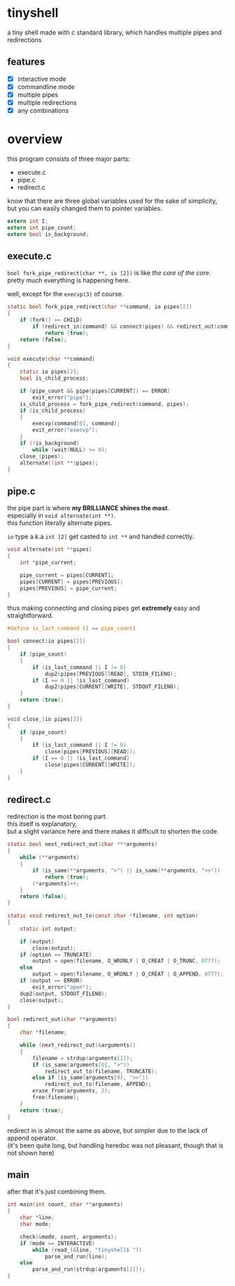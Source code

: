 # tinyshell
a tiny shell made with c standard library, which handles multiple pipes and redirections

## features
- [x] interactive mode
- [x] commandline mode
- [x] multiple pipes  
- [x] multiple redirections  
- [x] any combinations  

# overview
this program consists of three major parts:  
- execute.c
- pipe.c
- redirect.c

know that there are three global variables used for the sake of simplicity,  
but you can easily changed them to pointer variables.

```c
extern int I;
extern int pipe_count;
extern bool is_background;
```

## execute.c
`bool fork_pipe_redirect(char **, io [2])` is like *the core of the core*.  
pretty much everything is happening here.  

well, except for the `execvp(3)` of course.
```c
static bool fork_pipe_redirect(char **command, io pipes[2])
{
	if (fork() == CHILD)
		if (redirect_in(command) && connect(pipes) && redirect_out(command))
			return (true);
	return (false);
}

void execute(char **command)
{
	static io pipes[2];
	bool is_child_process;

	if (pipe_count && pipe(pipes[CURRENT]) == ERROR)
		exit_error("pipe");
	is_child_process = fork_pipe_redirect(command, pipes);
	if (is_child_process)
	{
		execvp(command[0], command);
		exit_error("execvp");
	}
	if (!is_background)
		while (wait(NULL) >= 0);
	close_(pipes);
	alternate((int **)pipes);
}
```

## pipe.c
the pipe part is where **my BRILLIANCE shines the most**.  
especially in `void alternate(int **)`.  
this function literally alternate pipes.  

`io` type a.k.a `int [2]` get casted to `int **` and handled correctly.  
```c
void alternate(int **pipes)
{
	int	*pipe_current;

	pipe_current = pipes[CURRENT];
	pipes[CURRENT] = pipes[PREVIOUS];
	pipes[PREVIOUS] = pipe_current;
}
```
thus making connecting and closing pipes get **extremely** easy and straightforward.  
```c
#define is_last_command (I == pipe_count)

bool connect(io pipes[2])
{
	if (pipe_count)
	{
		if (is_last_command || I != 0)
			dup2(pipes[PREVIOUS][READ], STDIN_FILENO);
		if (I == 0 || !is_last_command)
			dup2(pipes[CURRENT][WRITE], STDOUT_FILENO);
	}
	return (true);
}

void close_(io pipes[2])
{
	if (pipe_count)
	{
		if (is_last_command || I != 0)
			close(pipes[PREVIOUS][READ]);
		if (I == 0 || !is_last_command)
			close(pipes[CURRENT][WRITE]);
	}
}
```

## redirect.c
redirection is the most boring part.  
this itself is explanatory,  
but a slight variance here and there makes it difficult to shorten the code.
```c
static bool next_redirect_out(char ***arguments)
{
	while (**arguments)
	{
		if (is_same(**arguments, ">") || is_same(**arguments, ">>"))
			return (true);
		(*arguments)++;
	}
	return (false);
}

static void	redirect_out_to(const char *filename, int option)
{
	static int output;

	if (output)
		close(output);
	if (option == TRUNCATE)
		output = open(filename, O_WRONLY | O_CREAT | O_TRUNC, 0777);
	else
		output = open(filename, O_WRONLY | O_CREAT | O_APPEND, 0777);
	if (output == ERROR)
		exit_error("open");
	dup2(output, STDOUT_FILENO);
	close(output);
}

bool redirect_out(char **arguments)
{
	char *filename;

	while (next_redirect_out(&arguments))
	{
		filename = strdup(arguments[1]);
		if (is_same(arguments[0], ">"))
			redirect_out_to(filename, TRUNCATE);
		else if (is_same(arguments[0], ">>"))
			redirect_out_to(filename, APPEND);
		erase_from(arguments, 2);
		free(filename);
	}
	return (true);
}
```
redirect in is almost the same as above, but simpler due to the lack of append operator.  
(it's been quite long, but handling heredoc was not pleasant, though that is not shown here)  

## main
after that it's just combining them.
```c
int	main(int count, char **arguments)
{
	char *line;
	char mode;

	check(&mode, count, arguments);
	if (mode == INTERACTIVE)
		while (read_(&line, "tinyshell$ "))
			parse_and_run(line);
	else
		parse_and_run(strdup(arguments[2]));
}
```
